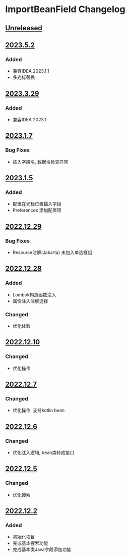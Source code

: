 <!-- Keep a Changelog guide -> https://keepachangelog.com -->

# ImportBeanField Changelog

## [Unreleased]

## [2023.5.2]

### Added

- 兼容IDEA 2023.1.1
- 多光标替换

## [2023.3.29]

### Added

- 兼容IDEA 2023.1

## [2023.1.7]

### Bug Fixes

- 插入字段名, 数据块检查异常

## [2023.1.5]

### Added
- 配置在光标位置插入字段
- Preferences 添加配置项

## [2022.12.29]

### Bug Fixes
- Resource注解(Jakarta) 未加入单选框组

## [2022.12.28]

### Added
- Lombok构造函数注入
- 属性注入注解选择

### Changed
- 优化体验

## [2022.12.10]

### Changed
- 优化操作

## [2022.12.7]

### Changed
- 优化操作, 支持kotlin bean

## [2022.12.6]

### Changed
- 优化注入逻辑, bean类转成接口

## [2022.12.5]

### Changed

- 优化搜索

## [2022.12.2]

### Added

- 初始化项目
- 完成基本搜索功能
- 完成基本类Java字段添加功能

[Unreleased]: https://github.com/lly-ke/ImportBeanField/compare/v2023.5.2...HEAD

[2023.5.2]: https://github.com/lly-ke/ImportBeanField/compare/v2023.3.29...v2023.5.2

[2023.3.29]: https://github.com/lly-ke/ImportBeanField/compare/v2023.1.7...v2023.3.29

[2023.1.7]: https://github.com/lly-ke/ImportBeanField

[2023.1.5]: https://github.com/lly-ke/ImportBeanField

[2022.12.29]: https://github.com/lly-ke/ImportBeanField

[2022.12.28]: https://github.com/lly-ke/ImportBeanField

[2022.12.10]: https://github.com/lly-ke/ImportBeanField

[2022.12.7]: https://github.com/lly-ke/ImportBeanField

[2022.12.6]: https://github.com/lly-ke/ImportBeanField

[2022.12.5]: https://github.com/lly-ke/ImportBeanField

[2022.12.2]: https://github.com/lly-ke/ImportBeanField/compare/v2022.12.5...v2022.12.2
